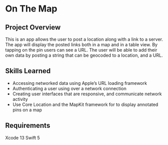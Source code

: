 # On The Map

## Project Overview

This is an app allows the user to post a location along with a link to a server. The app will display the posted links both in a map and in a table view. By tapping on the pin users can see a URL. The user will be able to add their own data by posting a string that can be geocoded to a location, and a URL.

## Skills Learned

- Accessing networked data using Apple’s URL loading framework
- Authenticating a user using over a network connection
- Creating user interfaces that are responsive, and communicate network activity
- Use Core Location and the MapKit framework for to display annotated pins on a map


## Requirements

Xcode 13 Swift 5
